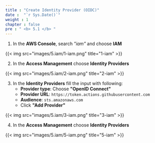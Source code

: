 ```yaml
---
title : "Create Identity Provider (OIDC)"
date :  "`r Sys.Date()`" 
weight : 1
chapter : false
pre : " <b> 5.1 </b> "
---
```


1. In the **AWS Console**, search *"iam"* and choose **IAM**

{{< img src="images/5.iam/1-iam.png" title="1-iam" >}}

2. In the **Access Management** choose **Identity Providers**

{{< img src="images/5.iam/2-iam.png" title="2-iam" >}}

3. In the **Identity Providers** fill the input with following:
    - **Provider type**: Choose **"OpenID Connect"**
    - **Provider URL**: `https://token.actions.githubusercontent.com`
    - **Audience**: `sts.amazonaws.com`
    - Click **"Add Provider"**

{{< img src="images/5.iam/3-iam.png" title="3-iam" >}}

4. In the **Access Management** choose **Identity Providers**

{{< img src="images/5.iam/5-iam.png" title="5-iam" >}}
